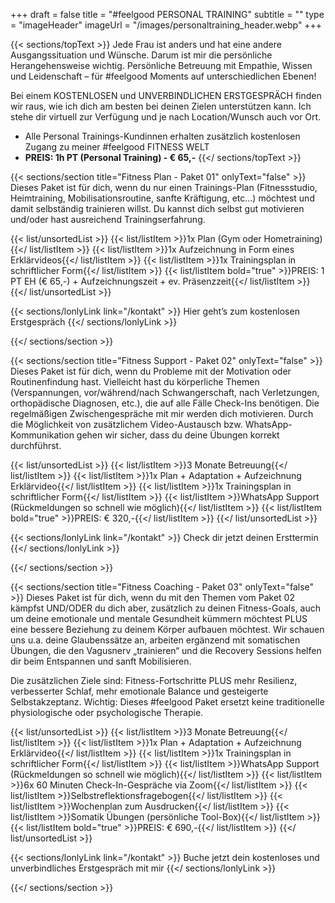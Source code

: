 +++
draft = false
title = "#feelgood PERSONAL TRAINING"
subtitle = ""
type = "imageHeader"
imageUrl = "/images/personaltraining_header.webp"
+++

{{< sections/topText >}}
Jede Frau ist anders und hat eine andere Ausgangssituation und Wünsche. Darum ist mir die persönliche Herangehensweise wichtig. Persönliche Betreuung mit Empathie, Wissen und Leidenschaft – für #feelgood Moments auf unterschiedlichen Ebenen!

Bei einem KOSTENLOSEN und UNVERBINDLICHEN ERSTGESPRÄCH finden wir raus, wie ich dich am besten bei deinen Zielen unterstützen kann. Ich stehe dir virtuell zur Verfügung und je nach Location/Wunsch auch vor Ort.

* Alle Personal Trainings-Kundinnen erhalten zusätzlich kostenlosen Zugang zu meiner #feelgood FITNESS WELT
* **PREIS: 1h PT (Personal Training) - € 65,-**
{{</ sections/topText >}}

{{< sections/section title="Fitness Plan - Paket 01" onlyText="false" >}}
Dieses Paket ist für dich, wenn du nur einen Trainings-Plan (Fitnessstudio, Heimtraining, Mobilisationsroutine, sanfte Kräftigung, etc…) möchtest und damit selbständig trainieren willst. Du kannst dich selbst gut motivieren und/oder hast ausreichend Trainingserfahrung.

{{< list/unsortedList >}}
    {{< list/listItem >}}1x Plan (Gym oder Hometraining){{</ list/listItem >}}
    {{< list/listItem >}}1x Aufzeichnung in Form eines Erklärvideos{{</ list/listItem >}}
    {{< list/listItem >}}1x Trainingsplan in schriftlicher Form{{</ list/listItem >}}
    {{< list/listItem bold="true" >}}PREIS: 1 PT EH (€ 65,-) + Aufzeichnungszeit + ev. Präsenzzeit{{</ list/listItem >}}
{{</ list/unsortedList >}}

{{< sections/lonlyLink link="/kontakt" >}}
Hier geht’s zum kostenlosen Erstgespräch
{{</ sections/lonlyLink >}}

{{</ sections/section >}}

{{< sections/section title="Fitness Support - Paket 02"  onlyText="false" >}}
Dieses Paket ist für dich, wenn du Probleme mit der Motivation oder Routinenfindung hast. Vielleicht hast du körperliche Themen (Verspannungen, vor/während/nach Schwangerschaft, nach Verletzungen, orthopädische Diagnosen, etc.), die auf alle Fälle Check-Ins benötigen. Die regelmäßigen Zwischengespräche mit mir werden dich motivieren. Durch die Möglichkeit von zusätzlichem Video-Austausch bzw. WhatsApp-Kommunikation gehen wir sicher, dass du deine Übungen korrekt durchführst.

{{< list/unsortedList >}}
    {{< list/listItem >}}3 Monate Betreuung{{</ list/listItem >}}
    {{< list/listItem >}}1x Plan + Adaptation + Aufzeichnung Erklärvideo{{</ list/listItem >}}
    {{< list/listItem >}}1x Trainingsplan in schriftlicher Form{{</ list/listItem >}}
    {{< list/listItem >}}WhatsApp Support (Rückmeldungen so schnell wie möglich){{</ list/listItem >}}
    {{< list/listItem bold="true" >}}PREIS: € 320,-{{</ list/listItem >}}
{{</ list/unsortedList >}}

{{< sections/lonlyLink link="/kontakt" >}}
Check dir jetzt deinen Ersttermin
{{</ sections/lonlyLink >}}

{{</ sections/section >}}

{{< sections/section title="Fitness Coaching - Paket 03"  onlyText="false" >}}
Dieses Paket ist für dich, wenn du mit den Themen vom Paket 02 kämpfst UND/ODER du dich aber, zusätzlich zu deinen Fitness-Goals, auch um deine emotionale und mentale Gesundheit kümmern möchtest PLUS eine bessere Beziehung zu deinem Körper aufbauen möchtest. Wir schauen uns u.a. deine Glaubenssätze an, arbeiten ergänzend mit somatischen Übungen, die den Vagusnerv „trainieren“ und die Recovery Sessions helfen dir beim Entspannen und sanft Mobilisieren. 

Die zusätzlichen Ziele sind: Fitness-Fortschritte PLUS mehr Resilienz, verbesserter Schlaf, mehr emotionale Balance und gesteigerte Selbstakzeptanz. Wichtig: Dieses #feelgood Paket ersetzt keine traditionelle physiologische oder psychologische Therapie. 

{{< list/unsortedList >}}
    {{< list/listItem >}}3 Monate Betreuung{{</ list/listItem >}}
    {{< list/listItem >}}1x Plan + Adaptation + Aufzeichnung Erklärvideo{{</ list/listItem >}}
    {{< list/listItem >}}1x Trainingsplan in schriftlicher Form{{</ list/listItem >}}
    {{< list/listItem >}}WhatsApp Support (Rückmeldungen so schnell wie möglich){{</ list/listItem >}}
    {{< list/listItem >}}6x 60 Minuten Check-In-Gespräche via Zoom{{</ list/listItem >}}
    {{< list/listItem >}}Selbstreflektionsfragebogen{{</ list/listItem >}}
    {{< list/listItem >}}Wochenplan zum Ausdrucken{{</ list/listItem >}}
    {{< list/listItem >}}Somatik Übungen (persönliche Tool-Box){{</ list/listItem >}}
    {{< list/listItem bold="true" >}}PREIS: € 690,-{{</ list/listItem >}}
{{</ list/unsortedList >}}

{{< sections/lonlyLink link="/kontakt" >}}
Buche jetzt dein kostenloses und unverbindliches Erstgespräch mit mir
{{</ sections/lonlyLink >}}

{{</ sections/section >}}